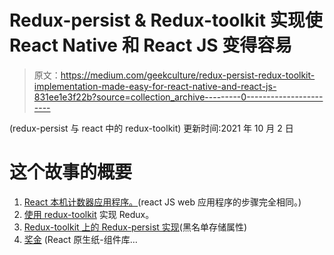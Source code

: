 # Redux-persist & Redux-toolkit 实现使 React Native 和 React JS 变得容易

> 原文：<https://medium.com/geekculture/redux-persist-redux-toolkit-implementation-made-easy-for-react-native-and-react-js-831ee1e3f22b?source=collection_archive---------0----------------------->

(redux-persist 与 react 中的 redux-toolkit)
更新时间:2021 年 10 月 2 日

# 这个故事的概要

1.  [React 本机计数器应用程序。](#6eee)(react JS web 应用程序的步骤完全相同。)
2.  [使用 redux-toolkit](#88aa) 实现 Redux。
3.  [Redux-toolkit 上的 Redux-persist 实现](#baa5)(黑名单存储属性)
4.  [奖金](#e9ec) (React 原生纸-组件库…